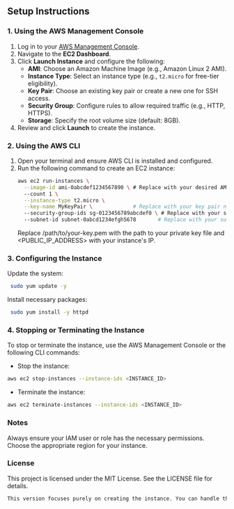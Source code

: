 ## Setup Instructions

### 1. Using the AWS Management Console
1. Log in to your [AWS Management Console](https://aws.amazon.com/console/).
2. Navigate to the **EC2 Dashboard**.
3. Click **Launch Instance** and configure the following:
   - **AMI**: Choose an Amazon Machine Image (e.g., Amazon Linux 2 AMI).
   - **Instance Type**: Select an instance type (e.g., `t2.micro` for free-tier eligibility).
   - **Key Pair**: Choose an existing key pair or create a new one for SSH access.
   - **Security Group**: Configure rules to allow required traffic (e.g., HTTP, HTTPS).
   - **Storage**: Specify the root volume size (default: 8GB).
4. Review and click **Launch** to create the instance.

### 2. Using the AWS CLI
1. Open your terminal and ensure AWS CLI is installed and configured.
2. Run the following command to create an EC2 instance:
   ```bash
   aws ec2 run-instances \
     --image-id ami-0abcdef1234567890 \ # Replace with your desired AMI ID
     --count 1 \
     --instance-type t2.micro \
     --key-name MyKeyPair \             # Replace with your key pair name
     --security-group-ids sg-0123456789abcdef0 \ # Replace with your security group ID
     --subnet-id subnet-0abcd1234efgh5678       # Replace with your subnet ID
   ```
   Replace /path/to/your-key.pem with the path to your private key file and <PUBLIC_IP_ADDRESS> with your instance's IP.
### 3. Configuring the Instance
   Update the system:
   ```bash
    sudo yum update -y
   ```
   Install necessary packages:
   ```bash
    sudo yum install -y httpd
   ```
### 4. Stopping or Terminating the Instance
  To stop or terminate the instance, use the AWS Management Console or the following CLI commands:
  - Stop the instance:
  ```bash
  aws ec2 stop-instances --instance-ids <INSTANCE_ID>
  ```
  - Terminate the instance:
  ```bash
  aws ec2 terminate-instances --instance-ids <INSTANCE_ID>
  ```

### Notes
  Always ensure your IAM user or role has the necessary permissions.
  Choose the appropriate region for your instance.

### License
  This project is licensed under the MIT License. See the LICENSE file for details.
  ```bash
This version focuses purely on creating the instance. You can handle the SSH connection in a separate README or file. Let me know if you'd like that!
```

    
